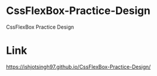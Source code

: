 # CssFlexBox-Practice-Design
CssFlexBox Practice Design

# Link
https://ishjotsingh97.github.io/CssFlexBox-Practice-Design/
